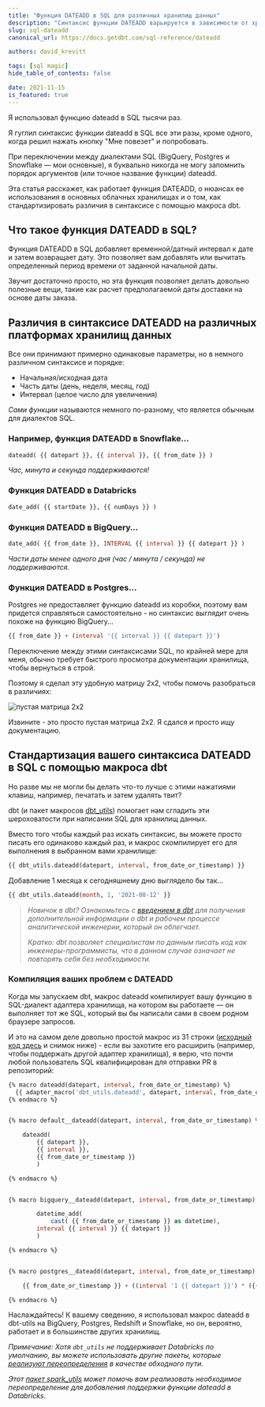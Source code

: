 ```yaml
---
title: "Функция DATEADD в SQL для различных хранилищ данных"
description: "Синтаксис функции DATEADD варьируется в зависимости от хранилища данных. Узнайте, как стандартизировать ваш синтаксис независимо от платформы."
slug: sql-dateadd
canonical_url: https://docs.getdbt.com/sql-reference/dateadd

authors: david_krevitt

tags: [sql magic]
hide_table_of_contents: false

date: 2021-11-15
is_featured: true
---
```


Я использовал функцию dateadd в SQL тысячи раз.

Я гуглил синтаксис функции dateadd в SQL все эти разы, кроме одного, когда решил нажать кнопку "Мне повезет" и попробовать.

При переключении между диалектами SQL (BigQuery, Postgres и Snowflake — мои основные), я буквально никогда не могу запомнить порядок аргументов (или точное название функции) dateadd.

Эта статья расскажет, как работает функция DATEADD, о нюансах ее использования в основных облачных хранилищах и о том, как стандартизировать различия в синтаксисе с помощью макроса dbt.

<!--truncate-->

## Что такое функция DATEADD в SQL?

Функция DATEADD в SQL добавляет временной/датный интервал к дате и затем возвращает дату. Это позволяет вам добавлять или вычитать определенный период времени от заданной начальной даты.

Звучит достаточно просто, но эта функция позволяет делать довольно полезные вещи, такие как расчет предполагаемой даты доставки на основе даты заказа.

## Различия в синтаксисе DATEADD на различных платформах хранилищ данных

Все они принимают примерно одинаковые параметры, но в немного различном синтаксисе и порядке:

* Начальная/исходная дата
* Часть даты (день, неделя, месяц, год)
* Интервал (целое число для увеличения)

*Сами функции* называются немного по-разному, что является обычным для диалектов SQL.

### Например, функция DATEADD в Snowflake…

```sql
dateadd( {{ datepart }}, {{ interval }}, {{ from_date }} )
```

*Час, минута и секунда поддерживаются!*

### Функция DATEADD в Databricks

```sql
date_add( {{ startDate }}, {{ numDays }} )
```

### Функция DATEADD в BigQuery…

```sql
date_add( {{ from_date }}, INTERVAL {{ interval }} {{ datepart }} )
```

*Части даты менее одного дня (час / минута / секунда) не поддерживаются.*

### Функция DATEADD в Postgres...

Postgres не предоставляет функцию dateadd из коробки, поэтому вам придется справляться самостоятельно - но синтаксис выглядит очень похоже на функцию BigQuery…

```sql
{{ from_date }} + (interval '{{ interval }} {{ datepart }}')
```

Переключение между этими синтаксисами SQL, по крайней мере для меня, обычно требует быстрого просмотра документации хранилища, чтобы вернуться в строй.

Поэтому я сделал эту удобную матрицу 2x2, чтобы помочь разобраться в различиях:

![пустая матрица 2x2](/img/blog/dateadd_matrix.png)

Извините - это просто пустая матрица 2x2. Я сдался и просто ищу документацию.

## Стандартизация вашего синтаксиса DATEADD в SQL с помощью макроса dbt

Но разве мы не могли бы делать что-то лучше с этими нажатиями клавиш, например, печатать и затем удалять твит?

dbt (и пакет макросов [dbt_utils](https://hub.getdbt.com/dbt-labs/dbt_utils/latest/#dateadd-source-macros-cross_db_utils-dateadd-sql-)) помогает нам сгладить эти шероховатости при написании SQL для <Term id="data-warehouse">хранилищ данных</Term>.

Вместо того чтобы каждый раз искать синтаксис, вы можете просто писать его одинаково каждый раз, и макрос скомпилирует его для выполнения в выбранном вами хранилище:

```sql
{{ dbt_utils.dateadd(datepart, interval, from_date_or_timestamp) }}
```

Добавление 1 месяца к сегодняшнему дню выглядело бы так...

```sql
{{ dbt_utils.dateadd(month, 1, '2021-08-12' }}
```

> *Новичок в dbt? Ознакомьтесь с [введением в dbt](https://docs.getdbt.com/docs/introduction) для получения дополнительной информации о dbt и рабочем процессе аналитической инженерии, который он облегчает.*
>
> *Кратко: dbt позволяет специалистам по данным писать код как инженеры-программисты, что в данном случае означает не повторять себя без необходимости.*

### Компиляция ваших проблем с DATEADD

Когда мы запускаем dbt, макрос dateadd компилирует вашу функцию в SQL-диалект адаптера хранилища, на котором вы работаете — он выполняет тот же SQL, который вы бы написали сами в своем родном браузере запросов.

И это на самом деле довольно простой макрос из 31 строки ([исходный код здесь](https://github.com/dbt-labs/dbt-utils/blob/0.1.20/macros/cross_db_utils/dateadd.sql) и снимок ниже) - если вы захотите его расширить (например, чтобы поддержать другой адаптер хранилища), я верю, что почти любой пользователь SQL квалифицирован для отправки PR в репозиторий:

```sql
{% macro dateadd(datepart, interval, from_date_or_timestamp) %}
  {{ adapter_macro('dbt_utils.dateadd', datepart, interval, from_date_or_timestamp) }}
{% endmacro %}


{% macro default__dateadd(datepart, interval, from_date_or_timestamp) %}

    dateadd(
        {{ datepart }},
        {{ interval }},
        {{ from_date_or_timestamp }}
        )

{% endmacro %}


{% macro bigquery__dateadd(datepart, interval, from_date_or_timestamp) %}

        datetime_add(
            cast( {{ from_date_or_timestamp }} as datetime),
        interval {{ interval }} {{ datepart }}
        )

{% endmacro %}


{% macro postgres__dateadd(datepart, interval, from_date_or_timestamp) %}

    {{ from_date_or_timestamp }} + ((interval '1 {{ datepart }}') * ({{ interval }}))

{% endmacro %}
```

Наслаждайтесь! К вашему сведению, я использовал макрос dateadd в dbt-utils на BigQuery, Postgres, Redshift и Snowflake, но он, вероятно, работает и в большинстве других хранилищ.

*Примечание: Хотя `dbt_utils` не поддерживает Databricks по умолчанию, вы можете использовать другие пакеты, которые [реализуют переопределения](/reference/dbt-jinja-functions/dispatch#overriding-package-macros) в качестве обходного пути.*

*Этот [пакет spark_utils](https://github.com/dbt-labs/spark-utils/blob/0.3.0/macros/dbt_utils/cross_db_utils/dateadd.sql) может помочь вам реализовать необходимое переопределение для добавления поддержки функции dateadd в Databricks.*